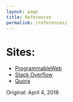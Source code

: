 ```yaml
---
layout: page
title: References
permalink: /references/
---
```


# Sites:

- [ProgrammableWeb](http://www.programmableweb.com)
- [Stack Overflow](http://stackoverflow.com)
- [Quora](http://quora.com)

Original: April 4, 2016

